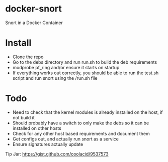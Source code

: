 docker-snort
============

Snort in a Docker Container

Install
============

- Clone the repo
- Go to the debs directory and run run.sh to build the deb requirements
- modprobe pf_ring and/or ensure it starts on startup
- If everything works out correctly, you should be able to run the test.sh script and run snort using the /run.sh file

Todo
====

- Need to check that the kernel modules is already installed on the host, if not build it
- Should probably have a switch to only make the debs so it can be installed on other hosts
- Check for any other host based requirements and document them
- Get configs out, and actually run snort as a service
- Ensure signatures actually update

Tip Jar: https://gist.github.com/coolacid/9537573